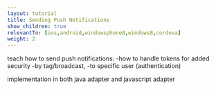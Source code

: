 ```yaml
---
layout: tutorial
title: Sending Push Notifications
show_children: true
relevantTo: [ios,android,windowsphone8,windows8,cordova]
weight: 2
---
```

teach how to send push notifications: 
-how to handle tokens for added security
-by tag/broadcast, 
-to specific user (authentication)

implementation in both java adapter and javascript adapter